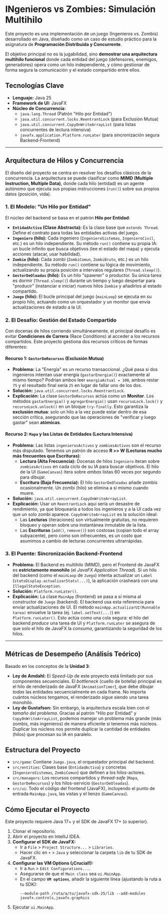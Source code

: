 # INgenieros vs Zombies: Simulación Multihilo

Este proyecto es una implementación de un juego (Ingenieros vs. Zombis) desarrollado en Java, diseñado como un caso de estudio práctico para la asignatura de **Programación Distribuida y Concurrente**.

El objetivo principal no es la jugabilidad, sino **demostrar una arquitectura multihilo funcional** donde cada entidad del juego (defensores, enemigos, generadores) opera como un hilo independiente, y cómo gestionar de forma segura la comunicación y el estado compartido entre ellos.

## Tecnologías Clave

* **Lenguaje:** Java 25
* **Framework de UI:** JavaFX
* **Núcleo de Concurrencia:**
    * `java.lang.Thread` (Patrón "Hilo por Entidad")
    * `java.util.concurrent.locks.ReentrantLock` (para Exclusión Mutua)
    * `java.util.concurrent.CopyOnWriteArrayList` (para listas concurrentes de lectura intensiva)
    * `javafx.application.Platform.runLater` (para sincronización segura Backend-Frontend)

-----

## Arquitectura de Hilos y Concurrencia

El diseño del proyecto se centra en resolver los desafíos clásicos de la concurrencia. La arquitectura se puede clasificar como **MIMD (Multiple Instruction, Multiple Data)**, donde cada hilo (entidad) es un agente autónomo que ejecuta sus propias instrucciones (`run()`) sobre sus propios datos (posición, vida).

### 1\. El Modelo: "Un Hilo por Entidad"

El núcleo del backend se basa en el patrón **Hilo por Entidad**:

* **`EntidadActiva` (Clase Abstracta):** Es la clase base que `extends Thread`. Define el contrato para todas las entidades activas del juego.
* **`Ingeniero` (hilo):** Cada ingeniero (`IngenieroSistemas`, `IngenieroCivil`, etc.) es un hilo independiente. Su método `run()` contiene su propia IA: un bucle infinito que busca objetivos (lee el estado del mapa) y ejecuta acciones (atacar, usar habilidad).
* **`Zombie` (hilo):** Cada zombi (`ZombiComun`, `ZombiBruto`, etc.) es un hilo independiente. Su método `run()` contiene su lógica de movimiento, actualizando su propia posición a intervalos regulares (`Thread.sleep()`).
* **`GestorDeOleadas` (hilo):** Es un hilo "spawner" o productor. Su única tarea es dormir (`Thread.sleep()`) durante un tiempo y luego despertar para "producir" (instanciar e iniciar) nuevos hilos `Zombie` y añadirlos al estado compartido.
* **`Juego` (hilo):** El bucle principal del juego (`mainLoop`) se ejecuta en su propio hilo, actuando como un orquestador y un monitor que envía actualizaciones de estado a la UI.

### 2\. El Desafío: Gestión del Estado Compartido

Con docenas de hilos corriendo simultáneamente, el principal desafío es evitar **Condiciones de Carrera** (Race Conditions) al acceder a los recursos compartidos. Este proyecto gestiona dos recursos críticos de formas diferentes:

#### Recurso 1: `GestorDeRecursos` (Exclusión Mutua)

* **Problema:** La "Energía" es un recurso transaccional. ¿Qué pasa si dos ingenieros intentan usar energía (`gastarEnergia()`) exactamente al mismo tiempo? Podrían ambos leer `energiaActual = 100`, ambos restar `75` y el resultado final sería `25` en lugar de fallar uno de los dos.
* **Solución:** `java.util.concurrent.locks.ReentrantLock`.
* **Explicación:** La clase `GestorDeRecursos` actúa como un **Monitor**. Los métodos `gastarEnergia()` y `agregarEnergia()` usan `recursoLock.lock()` y `recursoLock.unlock()` en un bloque `try-finally`. Esto garantiza la **exclusión mutua**: solo un hilo a la vez puede estar dentro de esa sección crítica, asegurando que las operaciones de "verificar y luego gastar" sean **atómicas**.

#### Recurso 2: `Mapa` y las Listas de Entidades (Lectura Intensiva)

* **Problema:** Las listas `ingenierosActivos` y `zombiesActivos` son el recurso más disputado. Tenemos un patrón de acceso **R \>\> W (Lecturas mucho más frecuentes que Escrituras)**:
    * **Lectura (Alta Frecuencia):** Docenas de hilos `Ingeniero` iteran sobre `zombiesActivos` en cada ciclo de su IA para buscar objetivos. El hilo de la UI (`GameCanvas`) itera sobre *ambas* listas 60 veces por segundo para dibujar.
    * **Escritura (Baja Frecuencia):** El hilo `GestorDeOleadas` añade zombis ocasionalmente. Un zombi (hilo) se elimina a sí mismo cuando muere.
* **Solución:** `java.util.concurrent.CopyOnWriteArrayList`.
* **Explicación:** Usar un `ReentrantLock` aquí sería un desastre de rendimiento, ya que bloquearía a todos los ingenieros y a la UI cada vez que un solo zombi aparece. `CopyOnWriteArrayList` es la solución ideal:
    * Las **Lecturas** (iteraciones) son virtualmente gratuitas, no requieren bloqueo y operan sobre una instantánea inmutable de la lista.
    * Las **Escrituras** (`add()`, `remove()`) son costosas (copian todo el array subyacente), pero como son infrecuentes, es un costo que asumimos a cambio de lecturas concurrentes ultrarrápidas.

### 3\. El Puente: Sincronización Backend-Frontend

* **Problema:** El Backend es multihilo (MIMD), pero el Frontend de JavaFX es **estrictamente monohilo** (el *JavaFX Application Thread*). Si un hilo del backend (como el `mainLoop` de `Juego`) intenta actualizar un `Label` (`statsDisplay.actualizarStats(...)`), la aplicación crasheará con una `IllegalStateException`.
* **Solución:** `Platform.runLater()`.
* **Explicación:** La clase `MainApp` (frontend) se pasa a sí misma al constructor de `Juego` (backend). El backend usa esta referencia para enviar actualizaciones de UI. El método `mainApp.actualizarUI(Runnable tarea)` envuelve la tarea (ej. `label.setText(...)`) en `Platform.runLater()`. Esto actúa como una cola segura: el hilo del backend *produce* una tarea de UI y `Platform.runLater` se asegura de que solo el hilo de JavaFX la *consuma*, garantizando la seguridad de los hilos.

-----

## Métricas de Desempeño (Análisis Teórico)

Basado en los conceptos de la **Unidad 3**:

* **Ley de Amdahl:** El *Speed-Up* de este proyecto está limitado por sus componentes secuenciales. El *bottleneck* (cuello de botella) principal es el hilo de renderizado de JavaFX (`AnimationTimer`), que debe dibujar *todas* las entidades secuencialmente en cada frame. No importa cuántos núcleos tengamos, el renderizado sigue siendo una tarea monohilo.
* **Ley de Gustafson:** Sin embargo, la arquitectura escala bien con el *tamaño del problema*. Gracias al patrón "Hilo por Entidad" y `CopyOnWriteArrayList`, podemos manejar un problema más grande (más zombis, más ingenieros) de manera eficiente si tenemos más núcleos. Duplicar los núcleos nos permite duplicar la cantidad de entidades (hilos) que procesan su IA en paralelo.

## Estructura del Proyecto

* `src/game`: Contiene `Juego.java`, el orquestador principal del backend.
* `src/entities`: Clases base (`EntidadActiva`) y concretas (`IngenieroSistemas`, `ZombiComun`) que definen a los hilos-actores.
* `src/managers`: Los recursos compartidos y *thread-safe* (`Mapa`, `GestorDeRecursos`) y los hilos-servicio (`GestorDeOleadas`).
* `src/ui`: Todo el código del frontend (JavaFX), incluyendo el punto de entrada `MainApp.java`, las vistas y el lienzo (`GameCanvas`).

## Cómo Ejecutar el Proyecto

Este proyecto requiere Java 17+ y el SDK de JavaFX 17+ (o superior).

1.  Clonar el repositorio.
2.  Abrir el proyecto en IntelliJ IDEA.
3.  **Configurar el SDK de JavaFX:**
    * Ir a `File` \> `Project Structure...` \> `Libraries`.
    * Hacer clic en `+` \> `Java` y seleccionar la carpeta `lib` de tu SDK de JavaFX.
4.  **Configurar las VM Options (¡Crucial\!):**
    * Ir a `Run` \> `Edit Configurations...`.
    * Asegurarse de que el `Main class` sea `ui.MainApp`.
    * En el campo **`VM options`**, añadir la siguiente línea (ajustando la ruta a tu SDK):
      ```
      --module-path /ruta/a/tu/javafx-sdk-25/lib --add-modules javafx.controls,javafx.graphics
      ```
5.  Ejecutar `ui.MainApp`.
